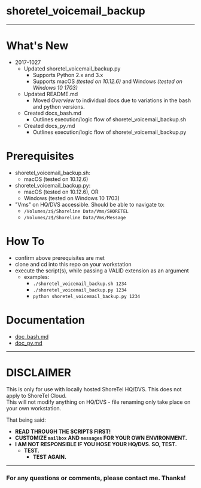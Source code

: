 # shoretel_voicemail_backup
---
# What's New
- 2017-1027
  - Updated shoretel_voicemail_backup.py
    - Supports Python 2.x and 3.x
    - Supports macOS _(tested on 10.12.6)_ and Windows _(tested on Windows 10 1703)_
  - Updated README.md
    - Moved _Overview_ to individual docs due to variations in the bash and python versions.
  - Created docs_bash.md
    - Outlines execution/logic flow of shoretel_voicemail_backup.sh
  - Created docs_py.md
    - Outlines execution/logic flow of shoretel_voicemail_backup.py

# Prerequisites
- shoretel_voicemail_backup.sh:
  - macOS (tested on 10.12.6)
- shoretel_voicemail_backup.py:
  - macOS (tested on 10.12.6), OR
  - Windows (tested on Windows 10 1703)
- "Vms" on HQ/DVS accessible. Should be able to navigate to:
  - `/Volumes/z$/Shoreline Data/Vms/SHORETEL`
  - `/Volumes/z$/Shoreline Data/Vms/Message`

# How To
- confirm above prerequisites are met
- clone and cd into this repo on your workstation
- execute the script(s), while passing a VALID extension as an argument
  - examples:
    - `./shoretel_voicemail_backup.sh 1234`
    - `./shoretel_voicemail_backup.py 1234`
    - `python shoretel_voicemail_backup.py 1234`

# Documentation  
- [doc_bash.md](https://github.com/thisaaronm/shoretel_voicemail_backup/blob/master/doc_bash.md)
- [doc_py.md](https://github.com/thisaaronm/shoretel_voicemail_backup/blob/master/doc_py.md)

---
# DISCLAIMER
This is only for use with locally hosted ShoreTel HQ/DVS. This does not apply to ShoreTel Cloud.  
This will not modify anything on HQ/DVS - file renaming only take place on your own workstation.

That being said:
- **READ THROUGH THE SCRIPTS FIRST!**
- **CUSTOMIZE `mailbox` AND `messages` FOR YOUR OWN ENVIRONMENT.**
- **I AM NOT RESPONSIBLE IF YOU HOSE YOUR HQ/DVS. SO, TEST.**
  - **TEST.**
    - **TEST AGAIN.**
---
### For any questions or comments, please contact me. Thanks!
